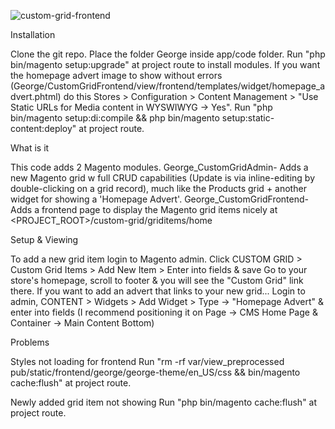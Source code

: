![custom-grid-frontend](https://user-images.githubusercontent.com/87329153/194954007-2e65565d-3c0f-4eef-b970-f95e6a070b98.png)



Installation

Clone the git repo.
Place the folder George inside app/code folder.
Run "php bin/magento setup:upgrade" at project route to install modules.
If you want the homepage advert image to show without errors (George/CustomGridFrontend/view/frontend/templates/widget/homepage_advert.phtml) do this
    Stores > Configuration > Content Management > "Use Static URLs for Media content in WYSWIWYG -> Yes".
Run "php bin/magento setup:di:compile && php bin/magento setup:static-content:deploy" at project route.


What is it

This code adds 2 Magento modules.
George_CustomGridAdmin- Adds a new Magento grid w full CRUD capabilities (Update is via inline-editing by double-clicking on a grid record), much like the Products grid + another widget for showing a 'Homepage Advert'.
George_CustomGridFrontend- Adds a frontend page to display the Magento grid items nicely at <PROJECT_ROOT>/custom-grid/griditems/home


Setup & Viewing

To add a new grid item login to Magento admin.
Click CUSTOM GRID > Custom Grid Items > Add New Item > Enter into fields & save
Go to your store's homepage, scroll to footer & you will see the "Custom Grid" link there.
If you want to add an advert that links to your new grid...
    Login to admin, CONTENT > Widgets > Add Widget > Type -> "Homepage Advert" & enter into fields (I recommend positioning it on Page -> CMS Home Page & Container -> Main Content Bottom)


Problems

Styles not loading for frontend
    Run "rm -rf var/view_preprocessed pub/static/frontend/george/george-theme/en_US/css && bin/magento cache:flush" at project route.

Newly added grid item not showing
    Run "php bin/magento cache:flush" at project route.
